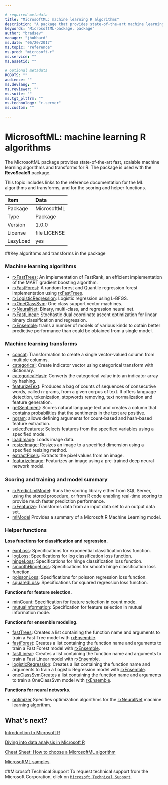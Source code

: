 ```yaml
--- 
 
# required metadata 
title: "MicrosoftML: machine learning R algorithms" 
description: "A package that provides state-of-the-art machine learning algorithms for R, developed  by Microsoft. It is used with the **RevoScaleR** package." 
keywords: "MicrosoftML-package, package" 
author: "bradsev" 
manager: "jhubbard" 
ms.date: "06/20/2017" 
ms.topic: "reference" 
ms.prod: "microsoft-r" 
ms.service: "" 
ms.assetid: "" 
 
# optional metadata 
ROBOTS: "" 
audience: "" 
ms.devlang: "" 
ms.reviewer: "" 
ms.suite: "" 
ms.tgt_pltfrm: "" 
ms.technology: "r-server" 
ms.custom: "" 
 
--- 
```

 
 
 
# MicrosoftML: machine learning R algorithms  
 
The MicrosoftML package provides state-of-the-art fast, scalable machine learning algorithms and transforms for R. The package is used with the **RevoScaleR** package.

This topic includes links to the reference documentation for the ML algorithms and transforms, and for the scoring and helper functions.

| Item | Data |
| :---| :--- |
|  Package  |  MicrosoftML |
|  Type  |  Package |
|  Version  |  1.0.0 |
|  License  |  file LICENSE |
|  LazyLoad  |  yes |


##Key algorithms and transforms in the package

<a name="ml-algorithms"></a>
### Machine learning algorithms

* [rxFastTrees](packagehelp/rxFastTrees.md): An implementation of FastRank, an efficient implementation  of the MART gradient boosting algorithm.  
* [rxFastForest](packagehelp/rxFastForest.md): A random forest and Quantile regression forest  implementation using [rxFastTrees](packagehelp/rxFastTrees.md).  
* [rxLogisticRegression](packagehelp/rxLogisticRegression.md): Logistic regression using L-BFGS.  
* [rxOneClassSvm](packagehelp/rxOneClassSvm.md): One class support vector machines.  
* [rxNeuralNet](packagehelp/rxNeuralNet.md): Binary, multi-class, and regression neural net.  
* [rxFastLinear](packagehelp/rxFastLinear.md): Stochastic dual coordinate ascent optimization for linear binary classification and regression. 
* [rxEnsemble](packagehelp/rxEnsemble.md): trains a number of models of various kinds to obtain better predictive performance than could be obtained from a single model.


<a name="ml-transforms"></a>
### Machine learning transforms

* [concat](../r-reference/microsoftml/concat.md): Transformation to create a single vector-valued column from multiple columns.  
* [categorical](../r-reference/microsoftml/categorical.md): Create indicator vector using categorical transform with dictionary.  
* [categoricalHash](../r-reference/microsoftml/categoricalhash.md): Converts the categorical value into an indicator array by hashing. 
* [featurizeText](packagehelp/featurizeText.md): Produces a bag of counts of sequences of consecutive words, called n-grams, from a given corpus of text. It offers language detection, tokenization, stopwords removing, text normalization and feature generation.  
* [getSentiment](packagehelp/getSentiment.md): Scores natural language text and creates a column that contains probabilities that the sentiments in the text are positive.
* [ngram](packagehelp/ngram.md): allows defining arguments for count-based and hash-based feature extraction.
* [selectFeatures](packagehelp/selectFeatures.md): Selects features from the specified variables using a specified mode.
* [loadImage](packagehelp/loadImage.md): Loads image data.
* [resizeImage](packagehelp/resizeImage.md): Resizes an image to a specified dimension using a specified resizing method.
* [extractPixels](../r-reference/microsoftml/extractpixels.md): Extracts the pixel values from an image.
* [featurizeImage](packagehelp/featurizeImage.md): Featurizes an image using a pre-trained deep neural network model.


### Scoring and training and model summary

* [rxPredict.mlModel](packagehelp/rxPredict.md): Runs the scoring library either from SQL Server, using the stored procedure, or from R code enabling real-time scoring to provide much faster prediction performance.
* [rxFeaturize](packagehelp/rxFeaturize.md): Transforms data from an input data set to an output data set.
* [mlModel](packagehelp/mlModel.md) Provides a summary of a Microsoft R Machine Learning model.


### Helper functions

**Loss functions for classification and regression.**

* [expLoss](packagehelp/loss.md): Specifications for exponential classification loss function.  
* [logLoss](packagehelp/loss.md): Specifications for log classification loss function.  
* [hingeLoss](packagehelp/loss.md): Specifications for hinge classification loss function.  
* [smoothHingeLoss](packagehelp/loss.md): Specifications for smooth hinge classification loss function.  
* [poissonLoss](packagehelp/loss.md): Specifications for poisson regression loss function.  
* [squaredLoss](packagehelp/loss.md): Specifications for squared regression loss function.      

**Functions for feature selection.**

* [minCount](packagehelp/minCount.md): Specification for feature selection in count mode. 
* [mutualInformation](packagehelp/mutualInformation.md): Specification for feature selection in mutual information mode. 

**Functions for ensemble modeling.**

* [fastTrees](packagehelp/fastTrees.md): Creates a list containing the function name and arguments to train a Fast Tree model with [rxEnsemble](packagehelp/rxEnsemble.md).
* [fastForest](packagehelp/rxFastForest.md): Creates a list containing the function name and arguments to train a Fast Forest model with [rxEnsemble](packagehelp/rxEnsemble.md).
* [fastLinear](packagehelp/fastLinear.md): Creates a list containing the function name and arguments to train a Fast Linear model with [rxEnsemble](packagehelp/rxEnsemble.md).
* [logisticRegression](packagehelp/logisticRegression.md): Creates a list containing the function name and arguments to train a  Logistic Regression model with [rxEnsemble](packagehelp/rxEnsemble.md).
* [oneClassSvm](packagehelp/oneClassSvm.md)Creates a list containing the function name and arguments to train a OneClassSvm model with [rxEnsemble](packagehelp/rxEnsemble.md).
 
**Functions for neural networks.**
* [optimizer](packagehelp/optimizer.md) Specifies optimization algorithms for the [rxNeuralNet](packagehelp/rxNeuralNet.md) machine learning algorithm.

 
## What's next?

[Introduction to Microsoft R](../microsoft-r-getting-started.md)

[Diving into data analysis in Microsoft R](../data-analysis-in-microsoft-r.md)

[Cheat Sheet: How to choose a MicrosoftML algorithm](../microsoftml-algorithm-cheat-sheet.md)

[MicrosoftML samples](../microsoftml-quickstarts.md).


##Microsoft Technical Support
To request technical support from the Microsoft Corporation, click on [`Microsoft Technical Support`](https://go.microsoft.com/fwlink/?LinkID=698556&clcid=0x409).
 
 
 
 
 
 
 
 
 
 
 
 
 
 
 
 
 
 
 
 
